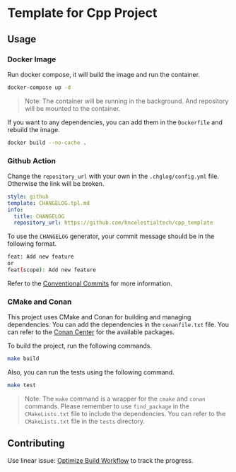 # Template for Cpp Project

## Usage

### Docker Image
Run docker compose, it will build the image and run the container.
```bash
docker-compose up -d
```
> Note: The container will be running in the background. And repository will be mounted to the container.

If you want to any dependencies, you can add them in the `Dockerfile` and rebuild the image.
```bash
docker build --no-cache .
```

### Github Action
Change the `repository_url` with your own in the `.chglog/config.yml` file. Otherwise the link will be broken.

```yaml
style: github
template: CHANGELOG.tpl.md
info:
  title: CHANGELOG
  repository_url: https://github.com/hncelestialtech/cpp_template
```
To use the `CHANGELOG` generator, your commit message should be in the following format.
```bash
feat: Add new feature
or
feat(scope): Add new feature
```

Refer to the [Conventional Commits](https://www.conventionalcommits.org/en/v1.0.0/) for more information.

### CMake and Conan
This project uses CMake and Conan for building and managing dependencies. You can add the dependencies in the `conanfile.txt` file. You can refer to the [Conan Center](https://conan.io/center/) for the available packages.

To build the project, run the following commands.
```bash
make build
```
Also, you can run the tests using the following command.
```bash
make test
```
> Note: The `make` command is a wrapper for the `cmake` and `conan` commands.
> Please remember to use `find_package` in the `CMakeLists.txt` file to include the dependencies. You can refer to the `CMakeLists.txt` file in the `tests` directory.

## Contributing
Use linear issue: [Optimize Build Workflow](https://linear.app/celestial-tech/issue/CEL-133/optimize-build-workflow) to track the progress.